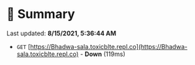 # 📖 Summary
Last updated: **8/15/2021, 5:36:44 AM**

- `GET` [https://Bhadwa-sala.toxicblte.repl.co](https://Bhadwa-sala.toxicblte.repl.co) - **Down** (119ms)

